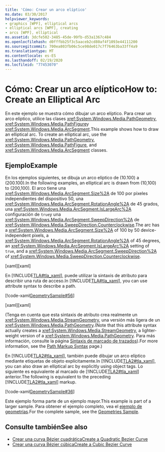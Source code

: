 ```yaml
---
title: 'Cómo: Crear un arco elíptico'
ms.date: 03/30/2017
helpviewer_keywords:
- graphics [WPF], elliptical arcs
- elliptical arcs [WPF], creating
- arcs [WPF], elliptical
ms.assetid: 3dcfe502-3485-45de-99fb-d53a1367c484
ms.openlocfilehash: d0fffbb25f3c5aaceb2cd80af4f1093e44111200
ms.sourcegitcommit: 700ea803fb06c5ce98de017c7f76463ba33ff4a9
ms.translationtype: MT
ms.contentlocale: es-ES
ms.lasthandoff: 02/19/2020
ms.locfileid: "77453070"
---
```

# <a name="how-to-create-an-elliptical-arc"></a><span data-ttu-id="4551e-102">Cómo: Crear un arco elíptico</span><span class="sxs-lookup"><span data-stu-id="4551e-102">How to: Create an Elliptical Arc</span></span>
<span data-ttu-id="4551e-103">En este ejemplo se muestra cómo dibujar un arco elíptico. Para crear un arco elíptico, utilice las clases <xref:System.Windows.Media.PathGeometry>, <xref:System.Windows.Media.PathFigure>y <xref:System.Windows.Media.ArcSegment>.</span><span class="sxs-lookup"><span data-stu-id="4551e-103">This example shows how to draw an elliptical arc. To create an elliptical arc, use the <xref:System.Windows.Media.PathGeometry>, <xref:System.Windows.Media.PathFigure>, and <xref:System.Windows.Media.ArcSegment> classes.</span></span>  
  
## <a name="example"></a><span data-ttu-id="4551e-104">Ejemplo</span><span class="sxs-lookup"><span data-stu-id="4551e-104">Example</span></span>  
 <span data-ttu-id="4551e-105">En los ejemplos siguientes, se dibuja un arco elíptico de (10.100) a (200.100).</span><span class="sxs-lookup"><span data-stu-id="4551e-105">In the following examples, an elliptical arc is drawn from (10,100) to (200,100).</span></span> <span data-ttu-id="4551e-106">El arco tiene una <xref:System.Windows.Media.ArcSegment.Size%2A> de 100 por píxeles independientes del dispositivo 50, una <xref:System.Windows.Media.ArcSegment.RotationAngle%2A> de 45 grados, una <xref:System.Windows.Media.ArcSegment.IsLargeArc%2A> configuración de `true`y una <xref:System.Windows.Media.ArcSegment.SweepDirection%2A> de <xref:System.Windows.Media.SweepDirection.Counterclockwise>.</span><span class="sxs-lookup"><span data-stu-id="4551e-106">The arc has a <xref:System.Windows.Media.ArcSegment.Size%2A> of 100 by 50 device-independent pixels, a <xref:System.Windows.Media.ArcSegment.RotationAngle%2A> of 45 degrees, an <xref:System.Windows.Media.ArcSegment.IsLargeArc%2A> setting of `true`, and a <xref:System.Windows.Media.ArcSegment.SweepDirection%2A> of <xref:System.Windows.Media.SweepDirection.Counterclockwise>.</span></span>  
  
 <span data-ttu-id="4551e-107">[xaml]</span><span class="sxs-lookup"><span data-stu-id="4551e-107">[xaml]</span></span>  
  
 <span data-ttu-id="4551e-108">En [!INCLUDE[TLA#tla_xaml](../../../../includes/tlasharptla-xaml-md.md)], puede utilizar la sintaxis de atributo para describir una ruta de acceso.</span><span class="sxs-lookup"><span data-stu-id="4551e-108">In [!INCLUDE[TLA#tla_xaml](../../../../includes/tlasharptla-xaml-md.md)], you can use attribute syntax to describe a path.</span></span>  
  
 [!code-xaml[GeometrySample#56](~/samples/snippets/csharp/VS_Snippets_Wpf/GeometrySample/CS/geometryattributesyntaxexample.xaml#56)]  
  
 <span data-ttu-id="4551e-109">[xaml]</span><span class="sxs-lookup"><span data-stu-id="4551e-109">[xaml]</span></span>  
  
 <span data-ttu-id="4551e-110">(Tenga en cuenta que esta sintaxis de atributo crea realmente un <xref:System.Windows.Media.StreamGeometry>, una versión más ligera de un <xref:System.Windows.Media.PathGeometry>.</span><span class="sxs-lookup"><span data-stu-id="4551e-110">(Note that this attribute syntax actually creates a <xref:System.Windows.Media.StreamGeometry>, a lighter-weight version of a <xref:System.Windows.Media.PathGeometry>.</span></span> <span data-ttu-id="4551e-111">Para más información, consulte la página [Sintaxis de marcado de trazados](path-markup-syntax.md)).</span><span class="sxs-lookup"><span data-stu-id="4551e-111">For more information, see the [Path Markup Syntax](path-markup-syntax.md) page.)</span></span>  
  
 <span data-ttu-id="4551e-112">En [!INCLUDE[TLA2#tla_xaml](../../../../includes/tla2sharptla-xaml-md.md)], también puede dibujar un arco elíptico mediante etiquetas de objeto explícitamente.</span><span class="sxs-lookup"><span data-stu-id="4551e-112">In [!INCLUDE[TLA2#tla_xaml](../../../../includes/tla2sharptla-xaml-md.md)], you can also draw an elliptical arc by explicitly using object tags.</span></span> <span data-ttu-id="4551e-113">Lo siguiente es equivalente al marcado de [!INCLUDE[TLA2#tla_xaml](../../../../includes/tla2sharptla-xaml-md.md)] anterior.</span><span class="sxs-lookup"><span data-stu-id="4551e-113">The following is equivalent to the preceding [!INCLUDE[TLA2#tla_xaml](../../../../includes/tla2sharptla-xaml-md.md)] markup.</span></span>  
  
 [!code-xaml[GeometrySample#36](~/samples/snippets/csharp/VS_Snippets_Wpf/GeometrySample/CS/pathgeometryexample.xaml#36)]  
  
 <span data-ttu-id="4551e-114">Este ejemplo forma parte de un ejemplo mayor.</span><span class="sxs-lookup"><span data-stu-id="4551e-114">This example is part of a larger sample.</span></span> <span data-ttu-id="4551e-115">Para obtener el ejemplo completo, vea el [ejemplo de geometrías](https://github.com/Microsoft/WPF-Samples/tree/master/Graphics/Geometry).</span><span class="sxs-lookup"><span data-stu-id="4551e-115">For the complete sample, see the [Geometries Sample](https://github.com/Microsoft/WPF-Samples/tree/master/Graphics/Geometry).</span></span>  
  
## <a name="see-also"></a><span data-ttu-id="4551e-116">Consulte también</span><span class="sxs-lookup"><span data-stu-id="4551e-116">See also</span></span>

- [<span data-ttu-id="4551e-117">Crear una curva Bézier cuadrática</span><span class="sxs-lookup"><span data-stu-id="4551e-117">Create a Quadratic Bezier Curve</span></span>](how-to-create-a-quadratic-bezier-curve.md)
- [<span data-ttu-id="4551e-118">Crear una curva Bézier cúbica</span><span class="sxs-lookup"><span data-stu-id="4551e-118">Create a Cubic Bezier Curve</span></span>](how-to-create-a-cubic-bezier-curve.md)
